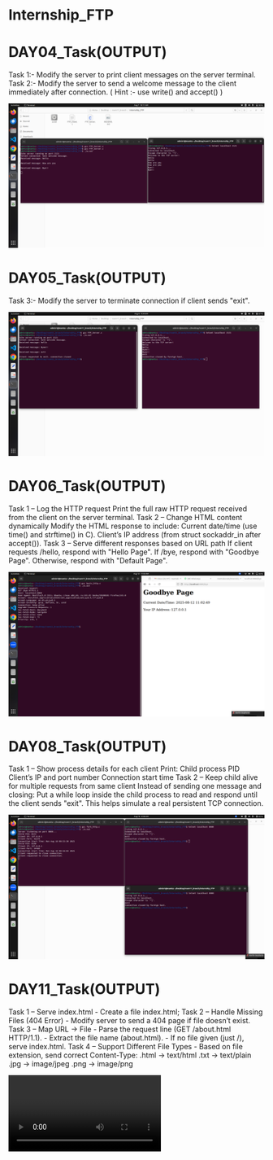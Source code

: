 # Internship_FTP

# DAY04_Task(OUTPUT)
Task 1:- Modify the server to print client messages on the server terminal.
Task 2:- Modify the server to send a welcome message to the client immediately after connection. ( Hint :- use write() and accept() )

![image alt](https://github.com/mamtaborade/Internship_FTP/blob/883c693c07c4a7e740f46e5ba743f601018280ee/Day04_Task(OP).png)

# DAY05_Task(OUTPUT)
Task 3:-  Modify the server to terminate connection if client sends "exit".

![image alt](https://github.com/mamtaborade/Internship_FTP/blob/c62076674a956842f698fcc04ee82b6cffbd84c1/Day05_Task(OP).png)

# DAY06_Task(OUTPUT)
Task 1 – Log the HTTP request
Print the full raw HTTP request received from the client on the server terminal.
Task 2 – Change HTML content dynamically
Modify the HTML response to include:
Current date/time (use time() and strftime() in C).
Client’s IP address (from struct sockaddr_in after accept()).
Task 3 – Serve different responses based on URL path
If client requests /hello, respond with "Hello Page".
If /bye, respond with "Goodbye Page".
Otherwise, respond with "Default Page".

![image alt](https://github.com/mamtaborade/Internship_FTP/blob/3134e99fb8d87358b453ffa281acc08b2b827fe8/OUTPUT/Day-6_Task_bye.png)

# DAY08_Task(OUTPUT)
Task 1 – Show process details for each client
Print:
Child process PID
Client’s IP and port number
Connection start time
Task 2 – Keep child alive for multiple requests from same client
Instead of sending one message and closing:
Put a while loop inside the child process to read and respond until the client sends "exit".
This helps simulate a real persistent TCP connection.

![image alt](https://github.com/mamtaborade/Internship_FTP/blob/d55a95d6044f72cb64d8ed4e88b6394b3e66a6c9/OUTPUT/Day08_Task2(OP).png)

# DAY11_Task(OUTPUT)
Task 1 – Serve index.html - Create a file index.html;
Task 2 – Handle Missing Files (404 Error) - Modify server to send a 404 page if file doesn’t exist.
Task 3 – Map URL → File - Parse the request line (GET /about.html HTTP/1.1). - Extract the file name (about.html). - If no file given (just /), serve index.html.
Task 4 – Support Different File Types - Based on file extension, send correct Content-Type:  .html → text/html  .txt → text/plain  .jpg → image/jpeg .png → image/png

![image alt](https://github.com/mamtaborade/Internship_FTP/blob/266eb6960ec0e9c394626389f2fd21af385459b7/OUTPUT/Day11_Task(OP).webm)
